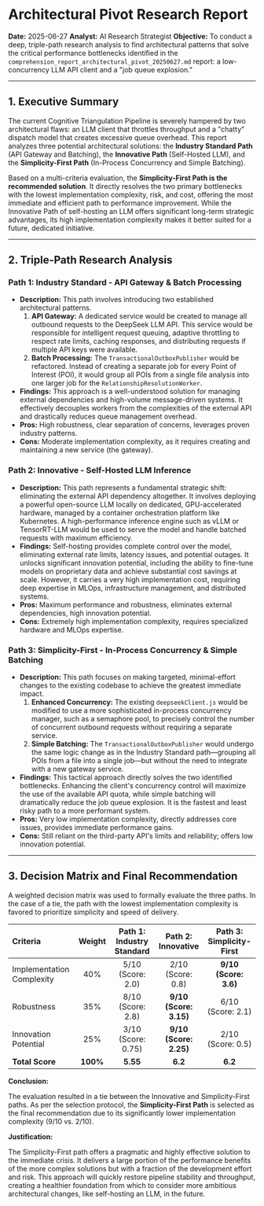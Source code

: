 # Architectural Pivot Research Report

**Date:** 2025-06-27
**Analyst:** AI Research Strategist
**Objective:** To conduct a deep, triple-path research analysis to find architectural patterns that solve the critical performance bottlenecks identified in the `comprehension_report_architectural_pivot_20250627.md` report: a low-concurrency LLM API client and a "job queue explosion."

---

## 1. Executive Summary

The current Cognitive Triangulation Pipeline is severely hampered by two architectural flaws: an LLM client that throttles throughput and a "chatty" dispatch model that creates excessive queue overhead. This report analyzes three potential architectural solutions: the **Industry Standard Path** (API Gateway and Batching), the **Innovative Path** (Self-Hosted LLM), and the **Simplicity-First Path** (In-Process Concurrency and Simple Batching).

Based on a multi-criteria evaluation, the **Simplicity-First Path is the recommended solution**. It directly resolves the two primary bottlenecks with the lowest implementation complexity, risk, and cost, offering the most immediate and efficient path to performance improvement. While the Innovative Path of self-hosting an LLM offers significant long-term strategic advantages, its high implementation complexity makes it better suited for a future, dedicated initiative.

---

## 2. Triple-Path Research Analysis

### Path 1: Industry Standard - API Gateway & Batch Processing

*   **Description:** This path involves introducing two established architectural patterns.
    1.  **API Gateway:** A dedicated service would be created to manage all outbound requests to the DeepSeek LLM API. This service would be responsible for intelligent request queuing, adaptive throttling to respect rate limits, caching responses, and distributing requests if multiple API keys were available.
    2.  **Batch Processing:** The `TransactionalOutboxPublisher` would be refactored. Instead of creating a separate job for every Point of Interest (POI), it would group all POIs from a single file analysis into one larger job for the `RelationshipResolutionWorker`.
*   **Findings:** This approach is a well-understood solution for managing external dependencies and high-volume message-driven systems. It effectively decouples workers from the complexities of the external API and drastically reduces queue management overhead.
*   **Pros:** High robustness, clear separation of concerns, leverages proven industry patterns.
*   **Cons:** Moderate implementation complexity, as it requires creating and maintaining a new service (the gateway).

### Path 2: Innovative - Self-Hosted LLM Inference

*   **Description:** This path represents a fundamental strategic shift: eliminating the external API dependency altogether. It involves deploying a powerful open-source LLM locally on dedicated, GPU-accelerated hardware, managed by a container orchestration platform like Kubernetes. A high-performance inference engine such as vLLM or TensorRT-LLM would be used to serve the model and handle batched requests with maximum efficiency.
*   **Findings:** Self-hosting provides complete control over the model, eliminating external rate limits, latency issues, and potential outages. It unlocks significant innovation potential, including the ability to fine-tune models on proprietary data and achieve substantial cost savings at scale. However, it carries a very high implementation cost, requiring deep expertise in MLOps, infrastructure management, and distributed systems.
*   **Pros:** Maximum performance and robustness, eliminates external dependencies, high innovation potential.
*   **Cons:** Extremely high implementation complexity, requires specialized hardware and MLOps expertise.

### Path 3: Simplicity-First - In-Process Concurrency & Simple Batching

*   **Description:** This path focuses on making targeted, minimal-effort changes to the existing codebase to achieve the greatest immediate impact.
    1.  **Enhanced Concurrency:** The existing `deepseekClient.js` would be modified to use a more sophisticated in-process concurrency manager, such as a semaphore pool, to precisely control the number of concurrent outbound requests without requiring a separate service.
    2.  **Simple Batching:** The `TransactionalOutboxPublisher` would undergo the same logic change as in the Industry Standard path—grouping all POIs from a file into a single job—but without the need to integrate with a new gateway service.
*   **Findings:** This tactical approach directly solves the two identified bottlenecks. Enhancing the client's concurrency control will maximize the use of the available API quota, while simple batching will dramatically reduce the job queue explosion. It is the fastest and least risky path to a more performant system.
*   **Pros:** Very low implementation complexity, directly addresses core issues, provides immediate performance gains.
*   **Cons:** Still reliant on the third-party API's limits and reliability; offers low innovation potential.

---

## 3. Decision Matrix and Final Recommendation

A weighted decision matrix was used to formally evaluate the three paths. In the case of a tie, the path with the lowest implementation complexity is favored to prioritize simplicity and speed of delivery.

| Criteria | Weight | Path 1: Industry Standard | Path 2: Innovative | Path 3: Simplicity-First |
| :--- | :---: | :---: | :---: | :---: |
| Implementation Complexity | 40% | 5/10 (Score: 2.0) | 2/10 (Score: 0.8) | **9/10 (Score: 3.6)** |
| Robustness | 35% | 8/10 (Score: 2.8) | **9/10 (Score: 3.15)** | 6/10 (Score: 2.1) |
| Innovation Potential | 25% | 3/10 (Score: 0.75) | **9/10 (Score: 2.25)** | 2/10 (Score: 0.5) |
| **Total Score** | **100%** | **5.55** | **6.2** | **6.2** |

**Conclusion:**

The evaluation resulted in a tie between the Innovative and Simplicity-First paths. As per the selection protocol, the **Simplicity-First Path** is selected as the final recommendation due to its significantly lower implementation complexity (9/10 vs. 2/10).

**Justification:**

The Simplicity-First path offers a pragmatic and highly effective solution to the immediate crisis. It delivers a large portion of the performance benefits of the more complex solutions but with a fraction of the development effort and risk. This approach will quickly restore pipeline stability and throughput, creating a healthier foundation from which to consider more ambitious architectural changes, like self-hosting an LLM, in the future.